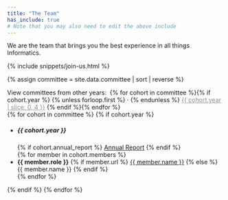 ```yaml
---
title: "The Team"
has_include: true
# Note that you may also need to edit the above include
---
```


We are the team that brings you the best experience in all things Informatics.

{% include snippets/join-us.html %}

{% assign committee = site.data.committee | sort | reverse %}

<style>
	#cohorts > .active {
		color: #868e96;
	}
</style>

<div class="row">
	<div class="col">
		<div id="cohorts" class="nav nav-pills" role="tablist">
			View committees from other years:&nbsp;
			{% for cohort in committee %}{% if cohort.year %}
				{% unless forloop.first %}&nbsp;&middot;&nbsp;{% endunless %}
				<a
						data-toggle="pill"
						role="pill"
						href="#cohort-{{ cohort.year | slugify }}"
						{% if committee[0] == cohort %}
						class="active"
						aria-expanded="true"
						{% endif %}
				>{{ cohort.year | slice: 0, 4 }}</a>
			{% endif %}{% endfor %}
		</div>
	</div>
</div>
<div class="row">
	<div class="col">
		<div class="tab-content">
		{% for cohort in committee %}
			{% if cohort.year %}
			<div
				class="tab-pane fade {% if committee[0] == cohort %}show active{% endif %}"
				id="cohort-{{ cohort.year | slugify }}"
				role="tabpanel"
			>
			<ul class="list-group mb-4">
				<li class="d-flex list-group-item justify-content-between">
					<h5 class="mb-0">{{ cohort.year }}</h5>
					<span>
						<!--<a class="btn disabled btn-sm btn-outline-danger" href="#">Financial Report</a>-->
						{% if cohort.annual_report %}
						<a class="btn btn-sm btn-outline-danger" href="https://github.com/compsoc-edinburgh/annual-reports/blob/master/{{ cohort.year | slugify }}.pdf">Annual Report</a>
						{% endif %}
					</span>
				</li>
				{% for member in cohort.members %}
					<li class="d-flex list-group-item justify-content-between">
						<strong>{{ member.role }}</strong>
						<span>
							{% if member.url %}
								<a href="{{ member.url }}">{{ member.name }}</a>
							{% else %}
								{{ member.name }}
							{% endif %}
						</span>
					</li>
				{% endfor %}
			</ul>
			</div>
			{% endif %}
		{% endfor %}
		</div>
	</div>
</div>
